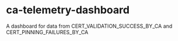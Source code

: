 # ca-telemetry-dashboard
A dashboard for data from CERT_VALIDATION_SUCCESS_BY_CA and CERT_PINNING_FAILURES_BY_CA
